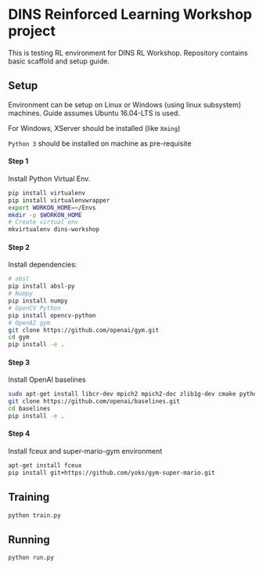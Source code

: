 # DINS Reinforced Learning Workshop project
This is testing RL environment for DINS RL Workshop. Repository contains basic scaffold and setup guide.

## Setup
Environment can be setup on Linux or Windows (using linux subsystem) machines.
Guide assumes Ubuntu 16.04-LTS is used.

For Windows, XServer should be installed (like `Xming`)

`Python 3` should be installed on machine as pre-requisite
#### Step 1
Install Python Virtual Env.
```bash
pip install virtualenv
pip install virtualenvwrapper
export WORKON_HOME=~/Envs
mkdir -p $WORKON_HOME
# Create virtual env
mkvirtualenv dins-workshop
```
#### Step 2
Install dependencies:
```bash
# absl
pip install absl-py
# Numpy
pip install numpy
# OpenCV Python
pip install opencv-python
# OpenAI gym
git clone https://github.com/openai/gym.git
cd gym
pip install -e .
```
#### Step 3
Install OpenAI baselines
```bash
sudo apt-get install libcr-dev mpich2 mpich2-doc zlib1g-dev cmake python-opencv
git clone https://github.com/openai/baselines.git
cd baselines
pip install -e .
```
#### Step 4
Install fceux and super-mario-gym environment
```bash
apt-get install fceux
pip install git+https://github.com/yoks/gym-super-mario.git
```
## Training
```bash
python train.py
```
## Running
```bash
python run.py
```
